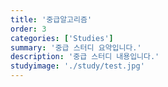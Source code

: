 ```yaml
---
title: '중급알고리즘'
order: 3
categories: ['Studies']
summary: '중급 스터디 요약입니다.'
description: '중급 스터디 내용입니다.'
studyimage: './study/test.jpg'
---
```

